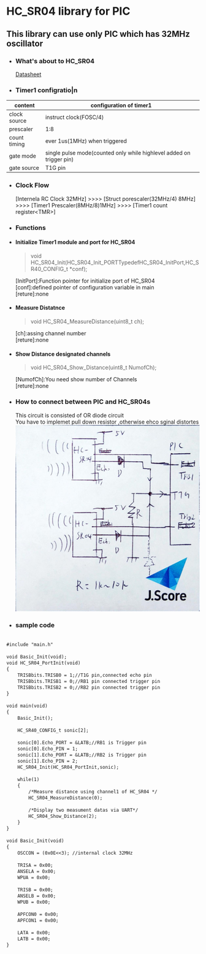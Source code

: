 # HC_SR04 library for PIC   
 

## **This library can use only PIC which has 32MHz oscillator**

- ### What's about to HC_SR04
    [Datasheet](http://akizukidenshi.com/download/ds/sainsmar/hc-sr04_ultrasonic_module_user_guidejohn_b.pdf)

- ### Timer1 configratio|n   
|content|configuration of timer1|
|---|---|
|clock source | instruct clock(FOSC/4)|
|prescaler    | 1:8|
|count timing | ever 1us(1MHz) when triggered|
|gate mode    | single pulse mode(counted only while highlevel added on trigger pin)|
|gate source  | T1G pin|

- ### Clock Flow
    [Internela RC Clock 32MHz]  >>>> [Struct porescaler(32MHz/4) 8MHz] >>>> [Timer1 Prescaler(8MHz/8)1MHz] >>>> [Timer1 count register\<TMR>]

- ### Functions

- #### Initialize Timer1 module and port for HC_SR04
    >void HC_SR04_Init(HC_SR04_Init_PORTTypedefHC_SR04_InitPort,HC_SR40_CONFIG_t *conf);   
    
    [InitPort]:Function pointer for initialize port of HC_SR04   
    [conf]:defined pointer of configuration variable in main   
    [reture]:none
    
- #### Measure Distatnce
    > void HC_SR04_MeasureDistance(uint8_t ch);   
    
    [ch]:assing channel number   
    [reture]:none

- #### Show Distance designated channels
    > void HC_SR04_Show_Distance(uint8_t NumofCh);   

    [NumofCh]:You need show number of Channels   
    [reture]:none

- ### How to connect between PIC and HC_SR04s
    This circuit is consisted of OR diode circuit   
    You have to implemet pull down resistor ,otherwise ehco sginal distortes 
    ![figure1](./HowtoConnect.jpg)

- ### sample code
~~~

#include "main.h"

void Basic_Init(void);
void HC_SR04_PortInit(void)    
{ 
    TRISBbits.TRISB0 = 1;//T1G pin,connected echo pin
    TRISBbits.TRISB1 = 0;//RB1 pin connected trigger pin
    TRISBbits.TRISB2 = 0;//RB2 pin connected trigger pin
}

void main(void) 
{
    Basic_Init();

    HC_SR40_CONFIG_t sonic[2];
    
    sonic[0].Echo_PORT = &LATB;//RB1 is Trigger pin 
    sonic[0].Echo_PIN = 1;
    sonic[1].Echo_PORT = &LATB;//RB2 is Trigger pin 
    sonic[1].Echo_PIN = 2;
    HC_SR04_Init(HC_SR04_PortInit,sonic);

    while(1)
    {
        /*Measure distance using channel1 of HC_SR04 */
        HC_SR04_MeasureDistance(0);
        
        /*Display two measument datas via UART*/
        HC_SR04_Show_Distance(2);
    }
}

void Basic_Init(void)
{
    OSCCON = (0x0E<<3); //internal clock 32MHz
    
    TRISA = 0x00;
    ANSELA = 0x00;   
    WPUA = 0x00;
    
    TRISB = 0x00;
    ANSELB = 0x00;
    WPUB = 0x00;
    
    APFCON0 = 0x00;
    APFCON1 = 0x00;
    
    LATA = 0x00;
    LATB = 0x00;
}

~~~

